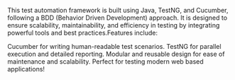 This test automation framework is built using Java, TestNG, and Cucumber, following a BDD (Behavior Driven Development) approach. It is designed to ensure scalability, maintainability, and efficiency in testing by integrating powerful tools and best practices.Features include:

Cucumber for writing human-readable test scenarios.
TestNG for parallel execution and detailed reporting.
Modular and reusable design for ease of maintenance and scalability.
Perfect for testing modern web based applications!
